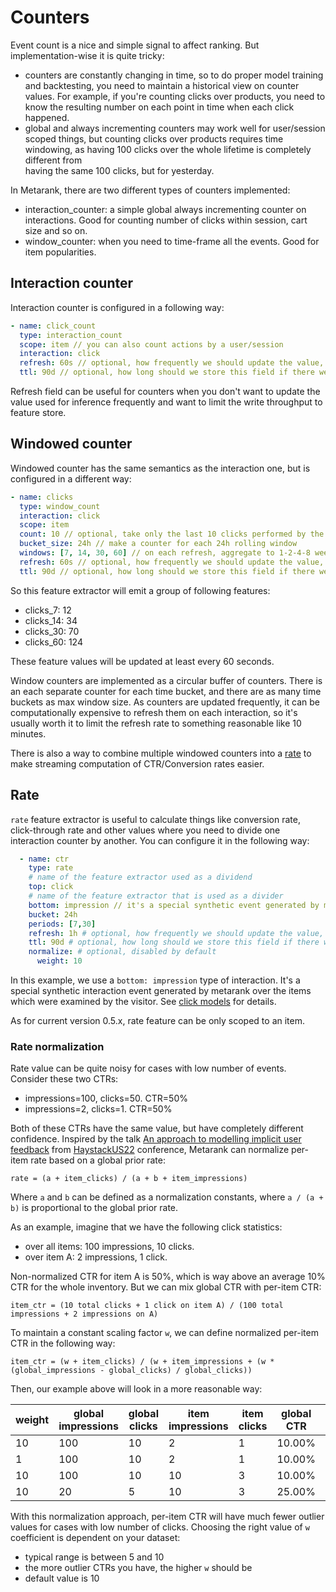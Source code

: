 # Counters

Event count is a nice and simple signal to affect ranking. But implementation-wise it is quite tricky:
* counters are constantly changing in time, so to do proper model training and backtesting, you need to maintain
  a historical view on counter values. For example, if you're counting clicks over products, you need to know the
  resulting number on each point in time when each click happened.
* global and always incrementing counters may work well for user/session scoped things, but counting clicks over 
  products requires time windowing, as having 100 clicks over the whole lifetime is completely different from  
  having the same 100 clicks, but for yesterday.

In Metarank, there are two different types of counters implemented:
* interaction_counter: a simple global always incrementing counter on interactions. Good for counting number of clicks within 
  session, cart size and so on.
* window_counter: when you need to time-frame all the events. Good for item popularities.

## Interaction counter

Interaction counter is configured in a following way:
```yaml
- name: click_count
  type: interaction_count
  scope: item // you can also count actions by a user/session
  interaction: click
  refresh: 60s // optional, how frequently we should update the value, 0s by default
  ttl: 90d // optional, how long should we store this field if there were no updates
```

Refresh field can be useful for counters when you don't want to update the value used for inference frequently
and want to limit the write throughput to feature store.

## Windowed counter

Windowed counter has the same semantics as the interaction one, but is configured in a different way:
```yaml
- name: clicks
  type: window_count
  interaction: click
  scope: item
  count: 10 // optional, take only the last 10 clicks performed by the user
  bucket_size: 24h // make a counter for each 24h rolling window
  windows: [7, 14, 30, 60] // on each refresh, aggregate to 1-2-4-8 week counts
  refresh: 60s // optional, how frequently we should update the value, 0s by default
  ttl: 90d // optional, how long should we store this field if there were no updates
```

So this feature extractor will emit a group of following features:
* clicks_7: 12
* clicks_14: 34
* clicks_30: 70
* clicks_60: 124

These feature values will be updated at least every 60 seconds.

Window counters are implemented as a circular buffer of counters. There is an each separate counter for each time bucket,
and there are as many time buckets as max window size. As counters are updated frequently, it can be computationally 
expensive to refresh them on each interaction, so it's usually worth it to limit the refresh rate to something reasonable
like 10 minutes.

There is also a way to combine multiple windowed counters into a [rate](counters.md#rate) to make streaming computation 
of CTR/Conversion rates easier.

## Rate

`rate` feature extractor is useful to calculate things like conversion rate, click-through rate and other values where you need 
to divide one interaction counter by another. You can configure it in the following way:
```yaml
  - name: ctr
    type: rate
    # name of the feature extractor used as a dividend
    top: click
    # name of the feature extractor that is used as a divider
    bottom: impression // it's a special synthetic event generated by metarank.
    bucket: 24h
    periods: [7,30]
    refresh: 1h # optional, how frequently we should update the value, 1h by default
    ttl: 90d # optional, how long should we store this field if there were no updates
    normalize: # optional, disabled by default
      weight: 10
```

In this example, we use a `bottom: impression` type of interaction. It's a special synthetic interaction event generated
by metarank over the items which were examined by the visitor. See [click models](../../click-models.md) for details.

As for current version 0.5.x, rate feature can be only scoped to an item.

### Rate normalization

Rate value can be quite noisy for cases with low number of events. Consider these two CTRs:
* impressions=100, clicks=50. CTR=50%
* impressions=2, clicks=1. CTR=50%

Both of these CTRs have the same value, but have completely different confidence. Inspired by the talk
[An approach to modelling implicit user feedback](https://haystackconf.com/us2022/talk-2/) from [HaystackUS22](https://haystackconf.com)
conference, Metarank can normalize per-item rate based on a global prior rate:
```
rate = (a + item_clicks) / (a + b + item_impressions)
```
Where `a` and `b` can be defined as a normalization constants, where `a / (a + b)` is proportional to the global
prior rate.

As an example, imagine that we have the following click statistics:
* over all items: 100 impressions, 10 clicks.
* over item A: 2 impressions, 1 click.

Non-normalized CTR for item A is 50%, which is way above an average 10% CTR for the whole inventory. But we can
mix global CTR with per-item CTR:
```
item_ctr = (10 total clicks + 1 click on item A) / (100 total impressions + 2 impressions on A)
```

To maintain a constant scaling factor `w`, we can define normalized per-item CTR in the following way:
```
item_ctr = (w + item_clicks) / (w + item_impressions + (w * (global_impressions - global_clicks) / global_clicks))
```
Then, our example above will look in a more reasonable way:

| weight | global impressions | global clicks | item impressions | item clicks | global CTR | item CTR  | normalized item CTR |
|--------|--------------------|---------------|------------------|-------------|------------|-----------|---------------------|
|     10 |                100 |            10 |                2 |           1 |     10.00% |    50.00% |              10.78% |
|      1 |                100 |            10 |                2 |           1 |     10.00% |    50.00% |              16.67% |
|     10 |                100 |            10 |               10 |           3 |     10.00% |    30.00% |              11.82% |
|     10 |                 20 |             5 |               10 |           3 |     25.00% |    30.00% |              26.00% |

With this normalization approach, per-item CTR will have much fewer outlier values for cases with low number of clicks.
Choosing the right value of `w` coefficient is dependent on your dataset:
* typical range is between 5 and 10
* the more outlier CTRs you have, the higher `w` should be
* default value is 10
